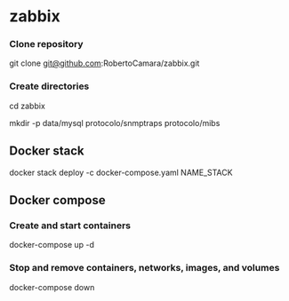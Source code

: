 # zabbix

### Clone repository
git clone git@github.com:RobertoCamara/zabbix.git

### Create directories
cd zabbix

mkdir -p data/mysql protocolo/snmptraps protocolo/mibs

## Docker stack
docker stack deploy -c docker-compose.yaml NAME_STACK

## Docker compose

### Create and start containers
docker-compose up -d

### Stop and remove containers, networks, images, and volumes
docker-compose down

